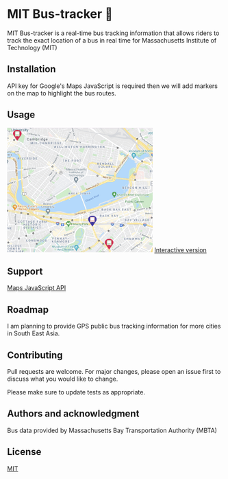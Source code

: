 # MIT Bus-tracker 🚌

MIT Bus-tracker is a real-time bus tracking information that allows riders to track the exact location of a bus in real time for Massachusetts Institute of Technology (MIT)

## Installation
API key for Google's Maps JavaScript is required then we will add markers on the map to highlight the bus routes.

## Usage 
<img src = 'example.png' width="340" height="290"> 
<a href="https://anyapages.github.io/bus_tracker.html">Interactive version</a>

## Support
[Maps JavaScript API](https://developers.google.com/maps/support/?hl=en_G)

## Roadmap
I am planning to provide GPS public bus tracking information for more cities in South East Asia.

## Contributing
Pull requests are welcome. For major changes, please open an issue first to discuss what you would like to change.

Please make sure to update tests as appropriate.

## Authors and acknowledgment
Bus data provided by Massachusetts Bay Transportation Authority (MBTA)

## License
[MIT](https://github.com/anyapages/bus-tracker/blob/main/LICENSE)

